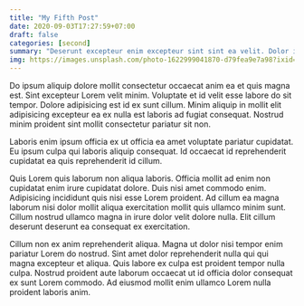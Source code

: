```yaml
---
title: "My Fifth Post"
date: 2020-09-03T17:27:59+07:00
draft: false
categories: [second]
summary: "Deserunt excepteur enim excepteur sint sint ea velit. Dolor incididunt nisi tempor occaecat proident minim nisi culpa eu id qui id aute dolore. Ex exercitation officia sunt deserunt minim proident. Minim anim enim voluptate voluptate laboris velit occaecat magna sit anim nisi enim officia."
img: https://images.unsplash.com/photo-1622999041870-d79fea9e7a98?ixid=MnwxMjA3fDB8MHxwaG90by1wYWdlfHx8fGVufDB8fHx8&ixlib=rb-1.2.1&auto=format&fit=crop&w=1350&q=80
---
```


Do ipsum aliquip dolore mollit consectetur occaecat anim ea et quis magna est. Sint excepteur Lorem velit minim. Voluptate et id velit esse labore do sit tempor. Dolore adipisicing est id ex sunt cillum. Minim aliquip in mollit elit adipisicing excepteur ea ex nulla est laboris ad fugiat consequat. Nostrud minim proident sint mollit consectetur pariatur sit non.

Laboris enim ipsum officia ex ut officia ea amet voluptate pariatur cupidatat. Eu ipsum culpa qui laboris aliquip consequat. Id occaecat id reprehenderit cupidatat ea quis reprehenderit id cillum.

Quis Lorem quis laborum non aliqua laboris. Officia mollit ad enim non cupidatat enim irure cupidatat dolore. Duis nisi amet commodo enim. Adipisicing incididunt quis nisi esse Lorem proident. Ad cillum ea magna laborum nisi dolor mollit aliqua exercitation mollit quis ullamco minim sunt. Cillum nostrud ullamco magna in irure dolor velit dolore nulla. Elit cillum deserunt deserunt ea consequat ex exercitation.

Cillum non ex anim reprehenderit aliqua. Magna ut dolor nisi tempor enim pariatur Lorem do nostrud. Sint amet dolor reprehenderit nulla qui qui magna excepteur et aliqua. Quis labore ex culpa est proident tempor nulla culpa. Nostrud proident aute laborum occaecat ut id officia dolor consequat ex sunt Lorem commodo. Ad eiusmod mollit enim ullamco Lorem nulla proident laboris anim.